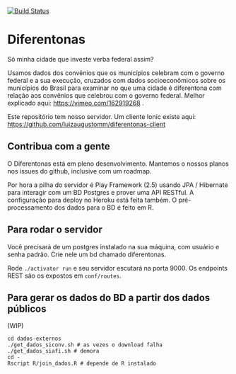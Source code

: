 [![Build Status](https://travis-ci.org/nazareno/diferentonas-server.svg?branch=master)](https://travis-ci.org/nazareno/diferentonas-server)

# Diferentonas 

Só minha cidade que investe verba federal assim? 

Usamos dados dos convênios que os municípios celebram com o governo federal e a sua execução, cruzados com dados socioeconômicos sobre os municípios do Brasil para examinar no que uma cidade é diferentona com relação aos convênios que celebrou com o governo federal. Melhor explicado aqui: https://vimeo.com/162919268 .

Este repositório tem nosso servidor. Um cliente Ionic existe aqui: https://github.com/luizaugustomm/diferentonas-client

## Contribua com a gente

O Diferentonas está em pleno desenvolvimento. Mantemos o nossos planos nos issues do github, inclusive com um roadmap.

Por hora a pilha do servidor é Play Framework (2.5) usando JPA / Hibernate para interagir com um BD Postgres e prover uma API RESTful. A configuração para deploy no Heroku está feita também. O pré-processamento dos dados para o BD é feito em R.

## Para rodar o servidor

Você precisará de um postgres instalado na sua máquina, com usuário e senha padrão. Crie nele um bd chamado diferentonas.

Rode `./activator run` e seu servidor escutará na porta 9000. Os endpoints REST são os expostos em `conf/routes`.

## Para gerar os dados do BD a partir dos dados públicos

(WIP)

```
cd dados-externos
./get_dados_siconv.sh # as vezes o download falha
./get_dados_siafi.sh # demora
cd -
Rscript R/join_dados.R # depende de R instalado
```

